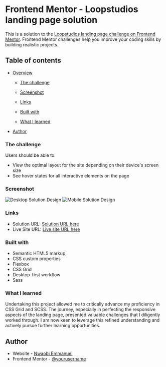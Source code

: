 # Frontend Mentor - Loopstudios landing page solution

This is a solution to the [Loopstudios landing page challenge on Frontend Mentor](https://www.frontendmentor.io/challenges/loopstudios-landing-page-N88J5Onjw). Frontend Mentor challenges help you improve your coding skills by building realistic projects.

## Table of contents

- [Overview](#overview)

  - [The challenge](#the-challenge)
  - [Screenshot](#screenshot)
  - [Links](#links)

  - [Built with](#built-with)
  - [What I learned](#what-i-learned)

- [Author](#author)

### The challenge

Users should be able to:

- View the optimal layout for the site depending on their device's screen size
- See hover states for all interactive elements on the page

### Screenshot

![Desktop Solution Design](images/loopstudio-desktop-solution.png)
![Mobile Solution Design](images/loopstudio-mobile-solution.png)

### Links

- Solution URL: [Solution URL here](https://loopstudio-solution.vercel.app/)
- Live Site URL: [Live site URL here](https://loopstudio-solution.vercel.app/)

### Built with

- Semantic HTML5 markup
- CSS custom properties
- Flexbox
- CSS Grid
- Desktop-first workflow
- Sass

### What I learned

Undertaking this project allowed me to critically advance my proficiency in CSS Grid and SCSS. The journey, especially in perfecting the responsive aspects of the landing page, presented valuable challenges that I diligently worked through. I am now keen to leverage this refined understanding and actively pursue further learning opportunities.

## Author

- Website - [Nwaobi Emmanuel](https://github.com/EmmanuelNwaobi)
- Frontend Mentor - [@yourusername](https://www.frontendmentor.io/profile/EmmanuelNwaobi)
